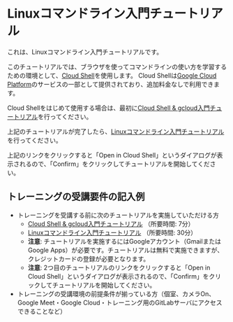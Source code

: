 # Linuxコマンドライン入門チュートリアル

これは、Linuxコマンドライン入門チュートリアルです。

このチュートリアルでは、ブラウザを使ってコマンドラインの使い方を学習するための環境として、[Cloud Shell](https://cloud.google.com/shell?hl=ja)を使用します。
Cloud Shellは[Google Cloud Platform](https://cloud.google.com/)のサービスの一部として提供されており、追加料金なしで利用できます。

Cloud Shellをはじめて使用する場合は、最初に[Cloud Shell & gcloud入門チュートリアル](https://codelabs.developers.google.com/codelabs/cloud-shell-ja/#0)を行ってください。

上記のチュートリアルが完了したら、[Linuxコマンドライン入門チュートリアル](https://ssh.cloud.google.com/cloudshell/open?cloudshell_git_repo=https://github.com/hiroponz/linux-command-line-tutorial&cloudshell_tutorial=tutorial.md)を行ってください。

上記のリンクをクリックすると「Open in Cloud Shell」というダイアログが表示されるので、「Confirm」をクリックしてチュートリアルを開始してください。

## トレーニングの受講要件の記入例

- トレーニングを受講する前に次のチュートリアルを実施していただける方
  - [Cloud Shell & gcloud入門チュートリアル](https://codelabs.developers.google.com/codelabs/cloud-shell-ja/#0) （所要時間: 7分）
  - [Linuxコマンドライン入門チュートリアル](https://ssh.cloud.google.com/cloudshell/open?cloudshell_git_repo=https://github.com/hiroponz/linux-command-line-tutorial&cloudshell_tutorial=tutorial.md) （所要時間: 30分）
  - **注意**: チュートリアルを実施するにはGoogleアカウント（GmailまたはGoogle Apps）が必要です。チュートリアルは無料で実施できますが、クレジットカードの登録が必要となります。
  - **注意**: 2つ目のチュートリアルのリンクをクリックすると「Open in Cloud Shell」というダイアログが表示されるので、「Confirm」をクリックしてチュートリアルを開始してください。
- トレーニングの受講環境の前提条件が揃っている方（個室、カメラOn、Google Meet・Google Cloud・トレーニング用のGitLabサーバにアクセスできることなど）